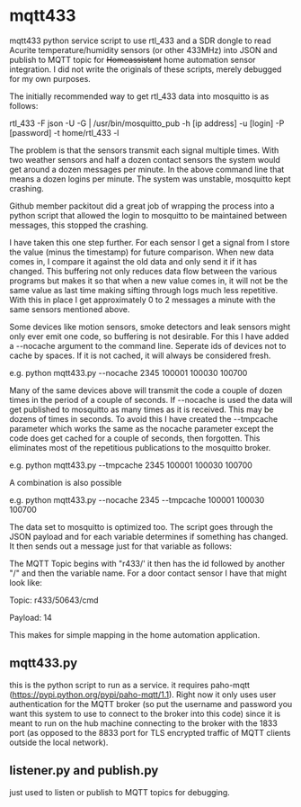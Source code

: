 # mqtt433
mqtt433 python service script to use rtl_433 and a SDR dongle to read Acurite temperature/humidity sensors (or other 433MHz) into JSON and publish to MQTT topic for ~~Homeassistant~~ home automation sensor integration. I did not write the originals of these scripts, merely debugged for my own purposes.

The initially recommended way to get rtl_433 data into mosquitto is as follows:

rtl_433 -F json -U -G | /usr/bin/mosquitto_pub -h [ip address] -u [login] -P [password] -t home/rtl_433 -l

The problem is that the sensors transmit each signal multiple times.   With two weather sensors and half a dozen contact sensors the system would get around a dozen messages per minute.   In the above command line that means a dozen logins per minute.  The system was unstable, mosquitto kept crashing.

Github member packitout did a great job of wrapping the process into a python script that allowed the login to mosquitto to be maintained between messages, this stopped the crashing.

I have taken this one step further.   For each sensor I get a signal from I store the value (minus the timestamp) for future comparison.  When new data comes in, I compare it against the old data and only send it if it has changed.   This buffering not only reduces data flow between the various programs but makes it so that when a new value comes in, it will not be the same value as last time making sifting through logs much less repetitive.  With this in place I get approximately 0 to 2 messages a minute with the same sensors mentioned above.

Some devices like motion sensors, smoke detectors and leak sensors might only ever emit one code, so buffering is not desirable.   For this I have added a --nocache argument to the command line.  Seperate ids of devices not to cache by spaces.   If it is not cached, it will always be considered fresh.

e.g.  python mqtt433.py --nocache 2345 100001 100030 100700

Many of the same devices above will transmit the code a couple of dozen times in the period of a couple of seconds.   If --nocache is used the data will get published to mosquitto as many times as it is received.   This may be dozens of times in seconds.   To avoid this I have created the --tmpcache parameter which works the same as the nocache parameter except the code does get cached for a couple of seconds, then forgotten.   This eliminates most of the repetitious publications to the mosquitto broker.

e.g.  python mqtt433.py --tmpcache 2345 100001 100030 100700

A combination is also possible

e.g.  python mqtt433.py --nocache 2345 --tmpcache 100001 100030 100700

The data set to mosquitto is optimized too.   The script goes through the JSON payload and for each variable determines if something has changed.   It then sends out a message just for that variable as follows:

The MQTT Topic begins with "r433/' it then has the id followed by another "/" and then the variable name.   For a door contact sensor I have that might look like:

Topic:
r433/50643/cmd

Payload:
14

This makes for simple mapping in the home automation application.

## mqtt433.py
this is the python script to run as a service. it requires paho-mqtt (https://pypi.python.org/pypi/paho-mqtt/1.1). Right now it only uses user authentication for the MQTT broker (so put the username and password you want this system to use to connect to the broker into this code) since it is meant to run on the hub machine connecting to the broker with the 1833 port (as opposed to the 8833 port for TLS encrypted traffic of MQTT clients outside the local network).



## listener.py and publish.py
just used to listen or publish to MQTT topics for debugging.
